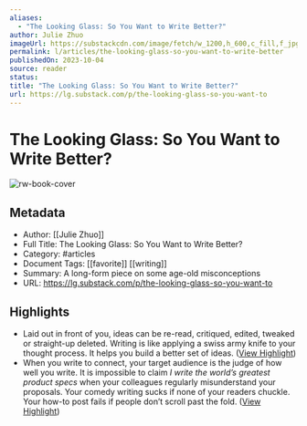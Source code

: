 ```yaml
---
aliases:
  - "The Looking Glass: So You Want to Write Better?"
author: Julie Zhuo
imageUrl: https://substackcdn.com/image/fetch/w_1200,h_600,c_fill,f_jpg,q_auto:good,fl_progressive:steep,g_auto/https%3A%2F%2Fsubstack-post-media.s3.amazonaws.com%2Fpublic%2Fimages%2F596bf5dd-4c49-4047-b7f5-e1722e7ddb4d_1024x1024.png
permalink: l/articles/the-looking-glass-so-you-want-to-write-better
publishedOn: 2023-10-04
source: reader
status: 
title: "The Looking Glass: So You Want to Write Better?"
url: https://lg.substack.com/p/the-looking-glass-so-you-want-to
---
```

# The Looking Glass: So You Want to Write Better?

![rw-book-cover](https://substackcdn.com/image/fetch/w_1200,h_600,c_fill,f_jpg,q_auto:good,fl_progressive:steep,g_auto/https%3A%2F%2Fsubstack-post-media.s3.amazonaws.com%2Fpublic%2Fimages%2F596bf5dd-4c49-4047-b7f5-e1722e7ddb4d_1024x1024.png)

## Metadata

- Author: [[Julie Zhuo]]
- Full Title: The Looking Glass: So You Want to Write Better?
- Category: #articles
- Document Tags: [[favorite]] [[writing]]
- Summary: A long-form piece on some age-old misconceptions
- URL: https://lg.substack.com/p/the-looking-glass-so-you-want-to

## Highlights

- Laid out in front of you, ideas can be re-read, critiqued, edited, tweaked or straight-up deleted. Writing is like applying a swiss army knife to your thought process. It helps you build a better set of ideas. ([View Highlight](https://read.readwise.io/read/01hcvyczrss4k2z7n9qz3n7ze2))
- When you write to connect, your target audience is the judge of how well you write. It is impossible to claim _I write the world’s greatest product specs_ when your colleagues regularly misunderstand your proposals. Your comedy writing sucks if none of your readers chuckle. Your how-to post fails if people don’t scroll past the fold. ([View Highlight](https://read.readwise.io/read/01hcvyfpfzv2detx8gn007nxhm))
